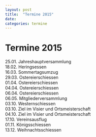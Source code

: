 ```yaml
---
layout: post
title:  "Termine 2015"
date:   
categories: termine 
---
```

# Termine 2015
25.01. Jahreshauptversammlung  
18.02. Heringsessen  
16.03. Sommertagsumzug  
29.03. Ostereierschiessen  
01.04. Ostereierschiessen  
04.04. Ostereierschiessen  
06.04. Ostereierschiessen  
06.05. Mitgliederversammlung  
03.10. Westernschiessen  
03.10. Ziel im Visier und Ortsmeisterschaft  
04.10. Ziel im Visier und Ortsmeisterschaft  
17.10. Vereinsausflug  
01.11. Königsschiessen  
13.12. Weihnachtsschiessen  
  
<!-- {{ '21.1. 2015' |date: '%d.%m. %Y' }} -->  